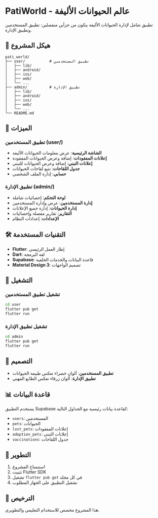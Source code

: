 # PatiWorld - عالم الحيوانات الأليفة

تطبيق شامل لإدارة الحيوانات الأليفة يتكون من جزأين منفصلين: تطبيق المستخدمين وتطبيق الإدارة.

## 📁 هيكل المشروع

```
pati_world/
├── user/           # تطبيق المستخدمين
│   ├── lib/
│   ├── android/
│   ├── ios/
│   ├── web/
│   └── ...
├── admin/          # تطبيق الإدارة
│   ├── lib/
│   ├── android/
│   ├── ios/
│   ├── web/
│   └── ...
└── README.md
```

## 🚀 الميزات

### تطبيق المستخدمين (user/)
- **الشاشة الرئيسية**: عرض معلومات الحيوانات الأليفة
- **إعلانات المفقودات**: إضافة وعرض الحيوانات المفقودة
- **إعلانات التبني**: إضافة وعرض الحيوانات للتبني
- **جدول اللقاحات**: تتبع لقاحات الحيوانات
- **حسابي**: إدارة الملف الشخصي

### تطبيق الإدارة (admin/)
- **لوحة التحكم**: إحصائيات شاملة
- **إدارة المستخدمين**: عرض وإدارة المستخدمين
- **إدارة الحيوانات**: إدارة جميع الإعلانات
- **التقارير**: تقارير مفصلة وإحصائيات
- **الإعدادات**: إعدادات النظام

## 🛠️ التقنيات المستخدمة

- **Flutter**: إطار العمل الرئيسي
- **Dart**: لغة البرمجة
- **Supabase**: قاعدة البيانات والخدمات الخلفية
- **Material Design 3**: تصميم الواجهات

## 📱 التشغيل

### تشغيل تطبيق المستخدمين
```bash
cd user
flutter pub get
flutter run
```

### تشغيل تطبيق الإدارة
```bash
cd admin
flutter pub get
flutter run
```

## 🎨 التصميم

- **تطبيق المستخدمين**: ألوان خضراء تعكس طبيعة الحيوانات
- **تطبيق الإدارة**: ألوان زرقاء تعكس الطابع المهني

## 📊 قاعدة البيانات

يستخدم التطبيق Supabase كقاعدة بيانات رئيسية مع الجداول التالية:
- `users`: المستخدمين
- `pets`: الحيوانات
- `lost_pets`: إعلانات المفقودات
- `adoption_pets`: إعلانات التبني
- `vaccinations`: جدول اللقاحات

## 🔧 التطوير

1. استنساخ المشروع
2. تثبيت Flutter SDK
3. تشغيل `flutter pub get` في كل مجلد
4. تشغيل التطبيق على الجهاز المطلوب

## 📄 الترخيص

هذا المشروع مخصص للاستخدام التعليمي والتطويري.